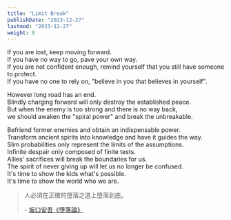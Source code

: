 ```yaml
---
title: "Limit Break"
publishDate: "2023-12-27"
lastmod: "2023-12-27"
weight: 8
---
```


If you are lost, keep moving forward.<br/>
If you have no way to go, pave your own way.<br/>
If you are not confident enough, remind yourself that you still have someone to protect.<br/>
If you have no one to rely on, "believe in you that believes in yourself".<br/>

However long road has an end.<br/>
Blindly charging forward will only destroy the established peace.<br/>
But when the enemy is too strong and there is no way back,<br/>
we should awaken the "spiral power" and break the unbreakable.<br/>

Befriend former enemies and obtain an indispensable power.<br/>
Transform ancient spirits into knowledge and have it guides the way.<br/>
Slim probabilities only represent the limits of the assumptions.<br/>
Infinite despair only composed of finite tests.<br/>
Allies' sacrifices will break the boundaries for us.<br/>
The spirit of never giving up will let us no longer be confused.<br/>
It's time to show the kids what's possible.<br/>
It's time to show the world who we are.<br/>

> 人必須在正確的墮落之道上墮落到底。
>
> \- [坂口安吾《墮落論》](https://arielhsu.tw/sakaguchi-ango-quotes/)
